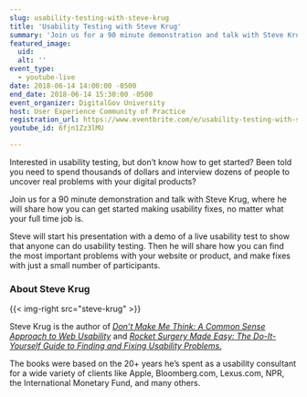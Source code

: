 ```yaml
---
slug: usability-testing-with-steve-krug
title: 'Usability Testing with Steve Krug'
summary: 'Join us for a 90 minute demonstration and talk with Steve Krug, where he will share how you can get started making usability fixes, no matter what your full time job is&#46;'
featured_image:
  uid:
  alt: ''
event_type:
  - youtube-live
date: 2018-06-14 14:00:00 -0500
end_date: 2018-06-14 15:30:00 -0500
event_organizer: DigitalGov University
host: User Experience Community of Practice
registration_url: https://www.eventbrite.com/e/usability-testing-with-steve-krug-registration-46107266074
youtube_id: 6fjn1Zz3lMU

---
```


Interested in usability testing, but don’t know how to get started? Been told you need to spend thousands of dollars and interview dozens of people to uncover real problems with your digital products?

Join us for a 90 minute demonstration and talk with Steve Krug, where he will share how you can get started making usability fixes, no matter what your full time job is.

Steve will start his presentation with a demo of a live usability test to show that anyone can do usability testing. Then he will share how you can find the most important problems with your website or product, and make fixes with just a small number of participants.


### About Steve Krug

{{< img-right src="steve-krug" >}}

Steve Krug is the author of [_Don’t Make Me Think: A Common Sense Approach to Web Usability_](https://www.sensible.com/dmmt.html) and [_Rocket Surgery Made Easy: The Do-It-Yourself Guide to Finding and Fixing Usability Problems._](https://www.sensible.com/rsme.html)

The books were based on the 20+ years he’s spent as a usability consultant for a wide variety of clients like Apple, Bloomberg.com, Lexus.com, NPR, the International Monetary Fund, and many others.
